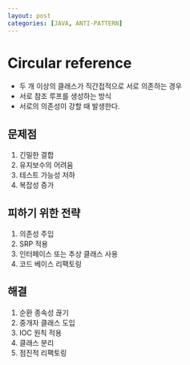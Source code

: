 ```yaml
---
layout: post
categories: [JAVA, ANTI-PATTERN]
---
```


# Circular reference

- 두 개 이상의 클래스가 직간접적으로 서로 의존하는 경우
- 서로 참조 루프를 생성하는 방식
- 서로의 의존성이 강할 때 발생한다.

## 문제점
1. 긴밀한 결합
2. 유지보수의 어려움
3. 테스트 가능성 저하
4. 복잡성 증가


## 피하기 위한 전략
1. 의존성 주입
2. SRP 적용
3. 인터페이스 또는 추상 클래스 사용
4. 코드 베이스 리팩토링

## 해결
1. 순환 종속성 끊기
2. 중개자 클래스 도입
3. IOC 원칙 적용 
4. 클래스 분리
5. 점진적 리팩토링